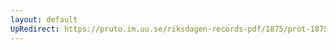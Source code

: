 ```yaml
---
layout: default
UpRedirect: https://pruto.im.uu.se/riksdagen-records-pdf/1875/prot-1875--ak--010.pdf
---
```

